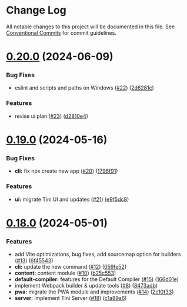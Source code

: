 # Change Log

All notable changes to this project will be documented in this file.
See [Conventional Commits](https://conventionalcommits.org) for commit guidelines.

# [0.20.0](https://github.com/tinijs/tinijs/compare/v0.19.0...v0.20.0) (2024-06-09)


### Bug Fixes

* eslint and scripts and paths on Windows ([#22](https://github.com/tinijs/tinijs/issues/22)) ([2d6281c](https://github.com/tinijs/tinijs/commit/2d6281cafd883513b8846ea0e9fff47eb4e34116))


### Features

* revise ui plan ([#23](https://github.com/tinijs/tinijs/issues/23)) ([d2810e4](https://github.com/tinijs/tinijs/commit/d2810e4dfa361c43a82c995e346d0dc6b83cc94b))





# [0.19.0](https://github.com/tinijs/tinijs/compare/v0.18.0...v0.19.0) (2024-05-16)


### Bug Fixes

* **cli:** fix npx create new app ([#20](https://github.com/tinijs/tinijs/issues/20)) ([1796f91](https://github.com/tinijs/tinijs/commit/1796f91059c308573d2fadcd344165570d6a0a65))


### Features

* **ui:** migrate Tini UI and updates ([#21](https://github.com/tinijs/tinijs/issues/21)) ([e9f5dc8](https://github.com/tinijs/tinijs/commit/e9f5dc8c212a9d0dc50d31adfd5a7ac4801a0275))





# [0.18.0](https://github.com/tinijs/tinijs/compare/v0.17.0...v0.18.0) (2024-05-01)


### Features

* add Vite optimizations, bug fixes, add sourcemap option for builders ([#13](https://github.com/tinijs/tinijs/issues/13)) ([6f45543](https://github.com/tinijs/tinijs/commit/6f4554346176deafb435988ed8cffbcb02453119))
* **cli:** update the new command ([#12](https://github.com/tinijs/tinijs/issues/12)) ([059fe52](https://github.com/tinijs/tinijs/commit/059fe52ab4d6f25b0378df250c7db06c568c980f))
* **content:** content module ([#10](https://github.com/tinijs/tinijs/issues/10)) ([b25c553](https://github.com/tinijs/tinijs/commit/b25c5530738ad8e8776e1f5bbe073037c6c86ba0))
* **default-compiler:** features for the Default Compiler ([#15](https://github.com/tinijs/tinijs/issues/15)) ([166d01e](https://github.com/tinijs/tinijs/commit/166d01ef4babc96fa0b11a45d56e253cdaf7f569))
* implement Webpack builder & update tools ([#8](https://github.com/tinijs/tinijs/issues/8)) ([8473adb](https://github.com/tinijs/tinijs/commit/8473adb9366954295589a9bb3c246693b8cb97cc))
* **pwa:** migrate the PWA module and improvements ([#14](https://github.com/tinijs/tinijs/issues/14)) ([2c10f33](https://github.com/tinijs/tinijs/commit/2c10f337b2efd0cb6890531ff0e4031894dacb61))
* **server:** implement Tini Server ([#18](https://github.com/tinijs/tinijs/issues/18)) ([c1a89a6](https://github.com/tinijs/tinijs/commit/c1a89a6df2b75dc2a1c2d12e17ba898d3b773ff4))
